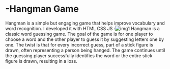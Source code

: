 # -Hangman Game
Hangman is a simple but engaging game that helps improve vocabulary and word recognition. I developed it with HTML CSS JS 
:![img1](https://github.com/othmanetaybi/-/assets/82034036/5dcab324-6635-459f-83f0-a74b9a336517)
Hangman is a classic word guessing game. The goal of the game is for one player to choose a word and the other player to guess it by suggesting letters one by one. The twist is that for every incorrect guess, part of a stick figure is drawn, often representing a person being hanged. The game continues until the guessing player successfully identifies the word or the entire stick figure is drawn, resulting in a loss.
